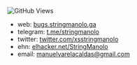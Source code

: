 <!--
**StringManolo/StringManolo** is a ✨ _special_ ✨ repository because its `README.md` (this file) appears on your GitHub profile.

Here are some ideas to get you started:

- 🔭 I’m currently working on ...
- 🌱 I’m currently learning ...
- 👯 I’m looking to collaborate on ...
- 🤔 I’m looking for help with ...
- 💬 Ask me about ...
- 📫 How to reach me: ...
- 😄 Pronouns: ...
- ⚡ Fun fact: ...
-->

![GitHub Views](https://komarev.com/ghpvc/?username=StringManolo&color=FAC151)

+ web: [bugs.stringmanolo.ga](bugs.stringmanolo.ga)
+ telegram: [t.me/stringmanolo](https://t.me/stringmanolo)
+ twitter: [twitter.com/xsstringmanolo](https://twitter.com/xsstringmanolo)
+ ehn: [elhacker.net/StringManolo](https://foro.elhacker.net/profiles/string_manolo-u595084.html)
+ email: [manuelvarelacaldas@gmail.com](mailto:manuelvarelacaldas@gmail.com)

